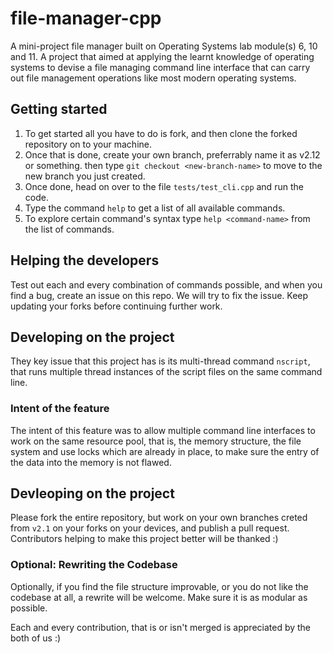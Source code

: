 # file-manager-cpp
A mini-project file manager built on Operating Systems lab module(s) 6, 10 and 11. A project that aimed at applying the learnt knowledge of operating systems to devise a file managing command line interface that can carry out file management operations like most modern operating systems.

## Getting started
1. To get started all you have to do is fork, and then clone the forked repository on to your machine.
2. Once that is done, create your own branch, preferrably name it as v2.12 or something. then type ```git checkout <new-branch-name>``` to move to the new branch you just created.
3. Once done, head on over to the file ```tests/test_cli.cpp``` and run the code.
4. Type the command ```help``` to get a list of all available commands.
5. To explore certain command's syntax type ```help <command-name>``` from the list of commands.

## Helping the developers
Test out each and every combination of commands possible, and when you find a bug, create an issue on this repo. We will try to fix the issue. Keep updating your forks before continuing further work.

## Developing on the project
They key issue that this project has is its multi-thread command ```nscript```, that runs multiple thread instances of the script files on the same command line.
### Intent of the feature
The intent of this feature was to allow multiple command line interfaces to work on the same resource pool, that is, the memory structure, the file system and use locks which are already in place, to make sure the entry of the data into the memory is not flawed.


## Devleoping on the project
Please fork the entire repository, but work on your own branches creted from ```v2.1``` on your forks on your devices, and publish a pull request. Contributors helping to make this project better will be thanked :)
### Optional: Rewriting the Codebase
Optionally, if you find the file structure improvable, or you do not like the codebase at all, a rewrite will be welcome. Make sure it is as modular as possible.

Each and every contribution, that is or isn't merged is appreciated by the both of us :)
